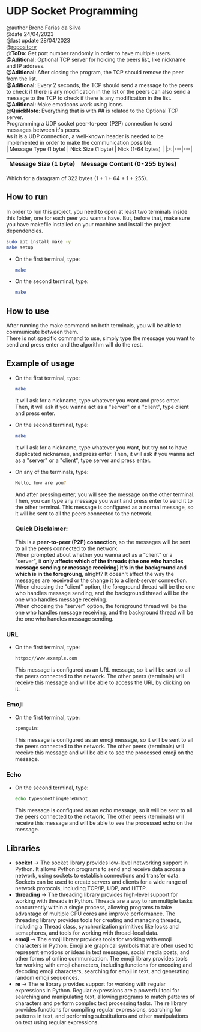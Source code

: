 # UDP Socket Programming
@author Breno Farias da Silva    
@date 24/04/2023  
@last update 28/04/2023  
@[repository](https://github.com/BrenoFariasdaSilva/University/tree/main/Distributed%20Systems/Activity%2002%20-%20UDP%20Socket%20Programming/Peer-to-Peer%20Chat)  
@**ToDo**: Get port number randomly in order to have multiple users.   
**@Aditional**: Optional TCP server for holding the peers list, like nickname and IP address.  
**@Aditional**: After closing the program, the TCP should remove the peer from the list.  
**@Aditional**: Every 2 seconds, the TCP should send a message to the peers to check if there is any modification in the list or the peers can also send a message to the TCP to check if there is any modification in the list.  
**@Aditional**: Make emoticons work using icons.  
@**QuickNote**: Everything that is with ## is related to the Optional TCP server.  
Programming a UDP socket peer-to-peer (P2P) connection to send messages between it's peers.  
As it is a UDP connection, a well-known header is needed to be implemented in order to make the communication possible.  
| Message Type (1 byte) | Nick Size (1 byte) | Nick (1-64 bytes) |
|:-:|---|---|

| Message Size (1 byte) | Message Content (0-255 bytes) |
|--:|---|

Which for a datagram of 322 bytes (1 + 1 + 64 + 1 + 255).

## How to run
In order to run this project, you need to open at least two terminals inside this folder, one for each peer you wanna have.
But, before that, make sure you have makefile installed on your machine and install the project dependencies.
```bash
sudo apt install make -y
make setup
```
* On the first terminal, type:  
    ```bash
    make
    ```
* On the second terminal, type:  
    ```bash
    make
    ```
## How to use
After running the make command on both terminals, you will be able to communicate between them.  
There is not specific command to use, simply type the message you want to send and press enter and the algorithm will do the rest.

## Example of usage
* On the first terminal, type:  
    ```bash
    make
    ```
    It will ask for a nickname, type whatever you want and press enter.  
    Then, it will ask if you wanna act as a "server" or a "client", type client and press enter.
* On the second terminal, type:  
    ```bash
    make
    ```
    It will ask for a nickname, type whatever you want, but try not to have duplicated nicknames, and press enter.
    Then, it will ask if you wanna act as a "server" or a "client", type server and press enter.
* On any of the terminals, type:  
    ```bash
    Hello, how are you?
    ```
    And after pressing enter, you will see the message on the other terminal.  
    Then, you can type any message you want and press enter to send it to the other terminal.
    This message is configured as a normal message, so it will be sent to all the peers connected to the network.

    ### Quick Disclaimer:
    This is a **peer-to-peer (P2P) connection**, so the messages will be sent to all the peers connected to the network.   
    When prompted about whether you wanna act as a "client" or a "server", it **only affects which of the threads (the one who handles message sending or message receiving) it's in the background and which is in the foregroung**, alright? It doesn't affect the way the messages are received or the change it to a client-server connection.  
    When choosing the "client" option, the foreground thread will be the one who handles message sending, and the background thread will be the one who handles message receiving.  
    When choosing the "server" option, the foreground thread will be the one who handles message receiving, and the background thread will be the one who handles message sending.
### URL
* On the first terminal, type:  
    ```bash
    https://www.example.com
    ```
    This message is configured as an URL message, so it will be sent to all the peers connected to the network.
    The other peers (terminals) will receive this message and will be able to access the URL by clicking on it.
### Emoji
* On the first terminal, type:  
    ```bash
    :penguin:
    ```
    This message is configured as an emoji message, so it will be sent to all the peers connected to the network.
    The other peers (terminals) will receive this message and will be able to see the processed emoji on the message.
### Echo
* On the second terminal, type:  
    ```bash
    echo typeSomethingHereOrNot
    ```
    This message is configured as an echo message, so it will be sent to all the peers connected to the network.
    The other peers (terminals) will receive this message and will be able to see the processed echo on the message.


## Libraries
- **socket** -> The socket library provides low-level networking support in Python. It allows Python programs to send and receive data across a network, using sockets to establish connections and transfer data. Sockets can be used to create servers and clients for a wide range of network protocols, including TCP/IP, UDP, and HTTP.
- **threading** -> The threading library provides high-level support for working with threads in Python. Threads are a way to run multiple tasks concurrently within a single process, allowing programs to take advantage of multiple CPU cores and improve performance. The threading library provides tools for creating and managing threads, including a Thread class, synchronization primitives like locks and semaphores, and tools for working with thread-local data.
- **emoji** -> The emoji library provides tools for working with emoji characters in Python. Emoji are graphical symbols that are often used to represent emotions or ideas in text messages, social media posts, and other forms of online communication. The emoji library provides tools for working with emoji characters, including functions for encoding and decoding emoji characters, searching for emoji in text, and generating random emoji sequences.
- **re** -> The re library provides support for working with regular expressions in Python. Regular expressions are a powerful tool for searching and manipulating text, allowing programs to match patterns of characters and perform complex text processing tasks. The re library provides functions for compiling regular expressions, searching for patterns in text, and performing substitutions and other manipulations on text using regular expressions.
